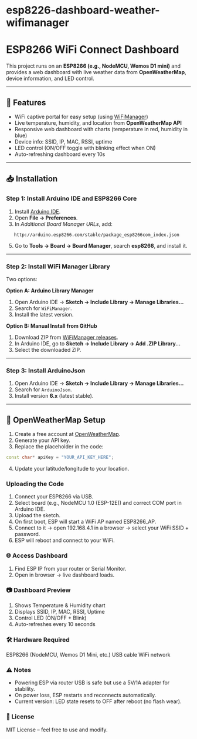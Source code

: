 # esp8226-dashboard-weather-wifimanager

# ESP8266 WiFi Connect Dashboard

This project runs on an **ESP8266 (e.g., NodeMCU, Wemos D1 mini)** and provides a web dashboard with live weather data from **OpenWeatherMap**, device information, and LED control.  

---

## 🚀 Features
- WiFi captive portal for easy setup (using [WiFiManager](https://github.com/tzapu/WiFiManager))  
- Live temperature, humidity, and location from **OpenWeatherMap API**  
- Responsive web dashboard with charts (temperature in red, humidity in blue)  
- Device info: SSID, IP, MAC, RSSI, uptime  
- LED control (ON/OFF toggle with blinking effect when ON)  
- Auto-refreshing dashboard every 10s  

---

## 📥 Installation

### Step 1: Install Arduino IDE and ESP8266 Core
1. Install [Arduino IDE](https://www.arduino.cc/en/software).  
2. Open **File → Preferences**.  
3. In *Additional Board Manager URLs*, add:
```url
   http://arduino.esp8266.com/stable/package_esp8266com_index.json
```
5. Go to **Tools → Board → Board Manager**, search **esp8266**, and install it.  

---

### Step 2: Install WiFi Manager Library

Two options:

**Option A: Arduino Library Manager**  
1. Open Arduino IDE → **Sketch → Include Library → Manage Libraries…**  
2. Search for `WiFiManager`.  
3. Install the latest version.  

**Option B: Manual Install from GitHub**  
1. Download ZIP from [WiFiManager releases](https://github.com/tzapu/WiFiManager).  
2. In Arduino IDE, go to **Sketch → Include Library → Add .ZIP Library…**  
3. Select the downloaded ZIP.  

---

### Step 3: Install ArduinoJson
1. Open Arduino IDE → **Sketch → Include Library → Manage Libraries…**  
2. Search for `ArduinoJson`.  
3. Install version **6.x** (latest stable).  

---

## 🔑 OpenWeatherMap Setup
1. Create a free account at [OpenWeatherMap](https://openweathermap.org/api).  
2. Generate your API key.  
3. Replace the placeholder in the code:  

```cpp
const char* apiKey = "YOUR_API_KEY_HERE";
```
4. Update your latitude/longitude to your location.

### Uploading the Code

1. Connect your ESP8266 via USB.
2. Select board (e.g., NodeMCU 1.0 (ESP-12E)) and correct COM port in Arduino IDE.
3. Upload the sketch.
3. On first boot, ESP will start a WiFi AP named ESP8266_AP.
4. Connect to it → open 192.168.4.1 in a browser → select your WiFi SSID + password.
5. ESP will reboot and connect to your WiFi.

### 🌐 Access Dashboard

1. Find ESP IP from your router or Serial Monitor.
2. Open in browser → live dashboard loads.

### 📷 Dashboard Preview

1. Shows Temperature & Humidity chart
2. Displays SSID, IP, MAC, RSSI, Uptime
3. Control LED (ON/OFF + Blink)
4. Auto-refreshes every 10 seconds

### 🛠️ Hardware Required

ESP8266 (NodeMCU, Wemos D1 Mini, etc.)
USB cable
WiFi network

### ⚠️ Notes
- Powering ESP via router USB is safe but use a 5V/1A adapter for stability.
- On power loss, ESP restarts and reconnects automatically.
- Current version: LED state resets to OFF after reboot (no flash wear).

### 📜 License
MIT License – feel free to use and modify.
